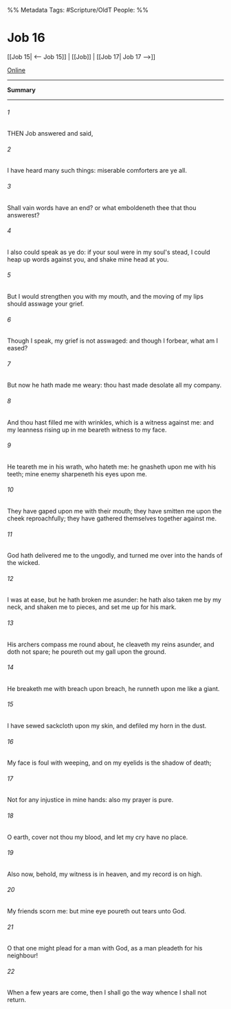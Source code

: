 

%% Metadata
Tags: #Scripture/OldT
People: 
%%
# Job 16
[[Job 15| <-- Job 15]] | [[Job]] | [[Job 17| Job 17 -->]]

[Online](https://churchofjesuschrist.org/study/scriptures/ot/job/16?lang=eng)

---
__Summary__



---

###### 1
THEN Job answered and said,
###### 2
I have heard many such things: miserable comforters are ye all.
###### 3
Shall vain words have an end?  or what emboldeneth thee that thou answerest?
###### 4
I also could speak as ye do: if your soul were in my soul's stead, I could heap up words against you, and shake mine head at you.
###### 5
But I would strengthen you with my mouth, and the moving of my lips should asswage your grief.
###### 6
Though I speak, my grief is not asswaged: and though I forbear, what am I eased?
###### 7
But now he hath made me weary: thou hast made desolate all my company.
###### 8
And thou hast filled me with wrinkles, which is a witness against me: and my leanness rising up in me beareth witness to my face.
###### 9
He teareth me in his wrath, who hateth me: he gnasheth upon me with his teeth; mine enemy sharpeneth his eyes upon me.
###### 10
They have gaped upon me with their mouth; they have smitten me upon the cheek reproachfully; they have gathered themselves together against me.
###### 11
God hath delivered me to the ungodly, and turned me over into the hands of the wicked.
###### 12
I was at ease, but he hath broken me asunder: he hath also taken me by my neck, and shaken me to pieces, and set me up for his mark.
###### 13
His archers compass me round about, he cleaveth my reins asunder, and doth not spare; he poureth out my gall upon the ground.
###### 14
He breaketh me with breach upon breach, he runneth upon me like a giant.
###### 15
I have sewed sackcloth upon my skin, and defiled my horn in the dust.
###### 16
My face is foul with weeping, and on my eyelids is the shadow of death;
###### 17
Not for any injustice in mine hands: also my prayer is pure.
###### 18
O earth, cover not thou my blood, and let my cry have no place.
###### 19
Also now, behold, my witness is in heaven, and my record is on high.
###### 20
My friends scorn me: but mine eye poureth out tears unto God.
###### 21
O that one might plead for a man with God, as a man pleadeth for his neighbour!
###### 22
When a few years are come, then I shall go the way whence I shall not return.



